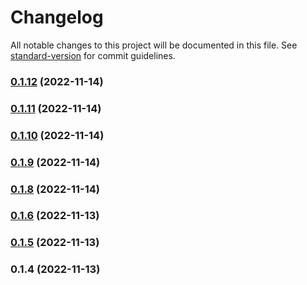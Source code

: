 # Changelog

All notable changes to this project will be documented in this file. See [standard-version](https://github.com/conventional-changelog/standard-version) for commit guidelines.

### [0.1.12](https://github.com/niktek/mono/compare/v0.1.11...v0.1.12) (2022-11-14)

### [0.1.11](https://github.com/niktek/mono/compare/v0.1.10...v0.1.11) (2022-11-14)

### [0.1.10](https://github.com/niktek/mono/compare/v0.1.9...v0.1.10) (2022-11-14)

### [0.1.9](https://github.com/niktek/mono/compare/v0.1.8...v0.1.9) (2022-11-14)

### [0.1.8](https://github.com/niktek/mono/compare/v0.1.6...v0.1.8) (2022-11-14)

### [0.1.6](https://github.com/niktek/mono/compare/v0.1.5...v0.1.6) (2022-11-13)

### [0.1.5](https://github.com/niktek/mono/compare/v0.1.4...v0.1.5) (2022-11-13)

### 0.1.4 (2022-11-13)
